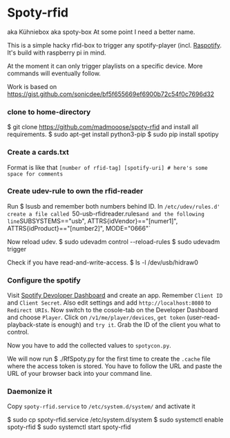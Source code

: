 Spoty-rfid
==========

aka Kühniebox aka spoty-box At some point I need a better name. 

This is a simple hacky rfid-box to trigger any spotify-player (incl. [Raspotify](https://gist.github.com/sonicdee/bf5f655669ef6900b72c54f0c7696d32). It's build with raspberry pi in mind.

At the moment it can only trigger playlists on a specific device. More commands will eventually follow.

Work is based on https://gist.github.com/sonicdee/bf5f655669ef6900b72c54f0c7696d32

### clone to home-directory

   $ git clone https://github.com/madmooose/spoty-rfid
and install all requirements.
   $ sudo apt-get install python3-pip
   $ sudo pip install spotipy

### Create a cards.txt
Format is like that
`[number of rfid-tag] [spotify-uri] # here's some space for comments`

### Create udev-rule to own the rfid-reader
Run 
  $ lsusb
and remember both numbers behind ID. In `/etc/udev/rules.d' create a file called `50-usb-rfidreader.rules` and and the following line
   `SUBSYSTEMS=="usb", ATTRS{idVendor}=="[numer1]", ATTRS{idProduct}=="[number2]", MODE="0666"`

Now reload udev.
   $ sudo udevadm control --reload-rules
   $ sudo udevadm trigger

Check if you have read-and-write-access.
   $ ls -l /dev/usb/hidraw0

### Configure the spotify
Visit [Spotify Devoloper Dashboard](https://developer.spotify.com/dashboard/applications) and create an app. Remember `Client ID` and `Client Secret`. Also edit settings and add `http://localhost:8080` to `Redirect URIs`.
Now switch to the cosole-tab on the Developer Dashboard and choose `Player`. Click on `/v1/me/player/devices`, `get token` (user-read-playback-state is enough) and `try it`. Grab the ID of the client you what to control.

Now you have to add the collected values to `spotycon.py`.

We will now run 
   $ ./RfSpoty.py
for the first time to create the `.cache` file where the access token is stored. You have to follow the URL and paste the URL of your browser back into your command line.

### Daemonize it

Copy `spoty-rfid.service` to `/etc/system.d/system/` and activate it

  $ sudo cp spoty-rfid.service /etc/system.d/system
  $ sudo systemctl enable spoty-rfid
  $ sudo systemctl start spoty-rfid
